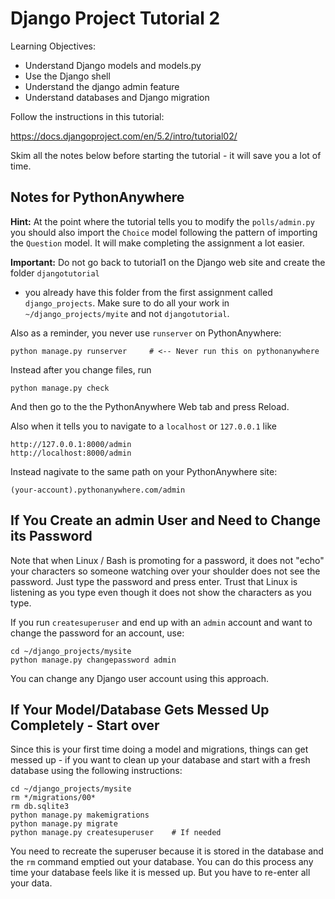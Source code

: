 
Django Project Tutorial 2
=========================

Learning Objectives:

* Understand Django models and models.py
* Use the Django shell
* Understand the django admin feature
* Understand databases and Django migration

Follow the instructions in this tutorial:

https://docs.djangoproject.com/en/5.2/intro/tutorial02/

Skim all the notes below before starting the tutorial - it will save you a lot of time.

Notes for PythonAnywhere
------------------------

**Hint:** At the point where the tutorial tells you to modify the `polls/admin.py` you
should also import the `Choice` model following the pattern of importing the `Question` model.
It will make completing the assignment a lot easier.

**Important:** Do not go back to tutorial1 on the Django web site and create the folder `djangotutorial`
- you already have this folder from the first assignment called `django_projects`.
Make sure to do all your work in `~/django_projects/myite`
and not `djangotutorial`.

Also as a reminder, you never use `runserver` on PythonAnywhere:

    python manage.py runserver     # <-- Never run this on pythonanywhere

Instead after you change files, run

    python manage.py check

And then go to the the PythonAnywhere Web tab and press Reload.

Also when it tells you to navigate to a `localhost` or `127.0.0.1` like

    http://127.0.0.1:8000/admin
    http://localhost:8000/admin

Instead nagivate to the same path on your PythonAnywhere site:

    (your-account).pythonanywhere.com/admin

If You Create an admin User and Need to Change its Password
------------------------------------------------------------

Note that when Linux / Bash is promoting for a password, it does
not "echo" your characters so someone watching over your shoulder
does not see the password.  Just type the password and press
enter.  Trust that Linux is listening as you type even though
it does not show the characters as you type.

If you run `createsuperuser` and end up with an `admin` account and want to
change the password for an account, use:

    cd ~/django_projects/mysite
    python manage.py changepassword admin

You can change any Django user account using this approach.

If Your Model/Database Gets Messed Up Completely - Start over
-------------------------------------------------------------

Since this is your first time doing a model and migrations, things can
get messed up - if you want to clean up your database and start with a
fresh database using the following instructions:

    cd ~/django_projects/mysite
    rm */migrations/00*
    rm db.sqlite3
    python manage.py makemigrations
    python manage.py migrate
    python manage.py createsuperuser    # If needed

You need to recreate the superuser because it is stored in the database
and the `rm` command emptied out your database.  You can do
this process any time your database feels like it is messed up.  But
you have to re-enter all your data.

